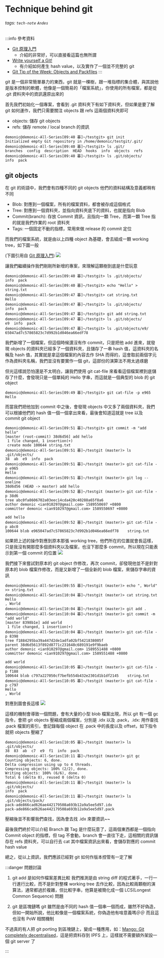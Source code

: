 # Technique behind git

###### tags: `tech-note` `Andes`

:::info
參考資料
* [Git 原理入門](https://ithelp.ithome.com.tw/articles/10190453)
    * 介紹的非常好，可以直接看這篇也無所謂
* [Write yourself a Git!](https://wyag.thb.lt/)
    * 有介紹如何產生 hash value，以及實作了一個並不完整的 git
* [Git Tip of the Week: Objects and Packfiles](http://alblue.bandlem.com/2011/09/git-tip-of-week-objects-and-packfiles.html)
:::

git 是一個非常簡單暴力的東西，git 就是一棵樹，跟一堆指標的集合體，與其說他是版本控制的軟體，他像是一個簡易的「檔案系統」，你使用的所有檔案，都是從 .git 資料夾中的資訊還原出來的


首先我們初始化一個專案，會看到 .git 資料夾下有如下資料夾，但如果是要了解 git 如何運作，我們只需要關注 objects 跟 refs 這兩個資料夾即可
* objects: 儲存 git objects
* refs: 儲存 remote / local branch 的資訊

```shell
demonic@demonic-All-Series[09:40 暮]~/testgit> git init
Initialized empty Git repository in /home/demonic/testgit/.git/
demonic@demonic-All-Series[09:40 暮]~/testgit> ls .git/
branches  config  description  HEAD  hooks  info  objects  refs
demonic@demonic-All-Series[09:40 暮]~/testgit> ls .git/objects/
info  pack
```

## git objects

在 git 的術語中，我們會有四種不同的 git objects 他們的資料結構及意義都稍有不同

* Blob: 對應到一個檔案，所有的檔案資料，都會被存成這個格式
* Tree: 對應到一個資料夾，並指向資料夾底下的資料，也就是指向 Blob
* Commit(branch): 存放 Commit 資訊，且指向一顆 Tree，而第一顆 Tree 指的就是我們作業的 root 資料夾
* Tags: 一個固定不動的指標，常用來做 release 的 commit 定位

而我們的檔案系統，就是由以上四種 object 為基礎，會去組成一顆 working tree，如下圖一般

(下圖引用自 [Git 原理入門](https://ithelp.ithome.com.tw/articles/10190453))
![](https://ithelp.ithome.com.tw/upload/images/20171210/201073323E1FyWpIl8.png)


讓我們繼續操作我們剛剛所新增的專案，來理解這顆樹到底是什麼玩意

```shell
demonic@demonic-All-Series[09:40 暮]~/testgit> ls .git/objects/
info  pack
demonic@demonic-All-Series[09:40 暮]~/testgit> echo "Hello" > string.txt
demonic@demonic-All-Series[09:47 暮]~/testgit> cat string.txt 
Hello
demonic@demonic-All-Series[09:47 暮]~/testgit> ls .git/objects/
info  pack
demonic@demonic-All-Series[09:47 暮]~/testgit> git add string.txt 
demonic@demonic-All-Series[09:47 暮]~/testgit> ls .git/objects/
e9  info  pack
demonic@demonic-All-Series[09:47 暮]~/testgit> ls .git/objects/e9/
65047ad7c57865823c7d992b1d046ea66edf78
```

我們新增了一個檔案，但這個時候還沒有作 commit，只是把他 add 進來，就發現 objects 的資料夾已經多了一個資料夾，且儲存了一串 hash 值，這資料夾的名稱及 hash 值，其實就是拿這個檔案的內容去作 SHA 而得的，這會取前兩個字元作為資料夾名稱，我們並沒有要實作一個 git，這部份的演算法不用太過琢磨

但光這樣說恐怕還是不太明白，讓我們使用 git cat-file 來看看這個檔案裡到底儲存了什麼，會發現只是一個單純的 Hello 字串，而這就是一個典型的 blob 的 git object

```shell
demonic@demonic-All-Series[09:49 暮]~/testgit> git cat-file -p e965
Hello
```

而當我們把他加到 commit 中之後，會發現 objects 中又多了兩個資料夾，我們可以根據他們的 hash 值一個一個拿出來看，最後會知道這就是 tree 以及 commit git object

```shell
demonic@demonic-All-Series[09:51 暮]~/testgit> git commit -m "add hello"
[master (root-commit) 38d6d56] add hello
 1 file changed, 1 insertion(+)
 create mode 100644 string.txt
demonic@demonic-All-Series[09:51 暮]~/testgit (master)> ls .git/objects/
38  ab  e9  info  pack
demonic@demonic-All-Series[09:51 暮]~/testgit (master)> git cat-file -p e965
Hello
demonic@demonic-All-Series[09:51 暮]~/testgit (master)> git log --oneline 
38d6d56 (HEAD -> master) add hello
demonic@demonic-All-Series[09:52 暮]~/testgit (master)> git cat-file -p 38d6
tree abc0fa8606702a03eec14cda420c40288a65f8a6
author demonic <ian910297@gmail.com> 1589550697 +0800
committer demonic <ian910297@gmail.com> 1589550697 +0800

add hello
demonic@demonic-All-Series[09:52 暮]~/testgit (master)> git cat-file -p abc0
100644 blob e965047ad7c57865823c7d992b1d046ea66edf78	string.txt
```

如果把上述的操作對應到原本那張 working tree，他們所在的位置就會長這樣，只是我沒有開那麼多個資料夾以及檔案，也沒下那麼多 commit，所以現在只能表示到第一個 commit 的位置
![](https://i.imgur.com/vM8t7x8.png)

我們接下來嘗試對原本的 git object 作修改，再次 commit，卻發現他並不是針對原本的 blob 檔案作修改，而是又新增了一個全新的 blob 檔案，來儲存字串的資訊

```shell
demonic@demonic-All-Series[09:55 暮]~/testgit (master)> echo ", World" >> string.txt 
demonic@demonic-All-Series[10:04 暮]~/testgit (master)> cat string.txt 
Hello
, World
demonic@demonic-All-Series[10:04 暮]~/testgit (master)> git add .
demonic@demonic-All-Series[10:04 暮]~/testgit (master)> git commit -m "add world"
[master 8398b1e] add world
 1 file changed, 1 insertion(+)
demonic@demonic-All-Series[10:04 暮]~/testgit (master)> git cat-file -p 8398
tree f1884295ba39a447d2de1adfa02bf5421838005f
parent 38d6d5613f892d8771c231648c689191e9f9baeb
author demonic <ian910297@gmail.com> 1589551488 +0800
committer demonic <ian910297@gmail.com> 1589551488 +0800

add world
demonic@demonic-All-Series[10:05 暮]~/testgit (master)> git cat-file -p f188
100644 blob c797a227050cf7befb554b432e2301d1b1df2145	string.txt
demonic@demonic-All-Series[10:05 暮]~/testgit (master)> git cat-file -p c797
Hello
, World
```

對應到圖會長這樣
![](https://i.imgur.com/HiFPlNk.png)


這樣的機制會導致一個問題，會有大量的小型 blob 檔案出現，所以 git 有一個 gc 指令，會把 git objects 壓縮成兩個檔案，分別是 .idx 以及 .pack，.idx: 用作查找 .pack 檔案的索引，會記錄每個 object 在 .pack 中的長度以及 offset，如下指令就把 objects 壓縮了

```shell
demonic@demonic-All-Series[10:05 暮]~/testgit (master)> ls .git/objects/
38  83  ab  c7  e9  f1  info  pack
demonic@demonic-All-Series[10:11 暮]~/testgit (master)> git gc
Counting objects: 6, done.
Delta compression using up to 4 threads.
Compressing objects: 100% (2/2), done.
Writing objects: 100% (6/6), done.
Total 6 (delta 0), reused 0 (delta 0)
demonic@demonic-All-Series[10:11 暮]~/testgit (master)> ls .git/objects/
info  pack
demonic@demonic-All-Series[10:11 暮]~/testgit (master)> ls .git/objects/pack/
pack-ade866cad626ae442179508a693b12a9a5ee5d97.idx
pack-ade866cad626ae442179508a693b12a9a5ee5d97.pack
```

壓縮後並不影響我們查找，因為會去找 .idx 來要資訊~~

最後我們終於可以介紹 Branch 跟 Tag 是什麼玩意了，這兩個東西都是一個指向 Commit object 的指標，但 tag 不會動，branch 會一直往下走，這相關的資訊儲存在 refs 資料夾，可以自行去 cat 其中檔案資訊出來看，會儲存對應的 commit hash value

總之，從以上資訊，我們應該已經對 git 如何作版本控管有一定了解

:::danger
問題討論
1. git add 是如何作檔案差異比較
我們推測是由 string diff 的程式著手，一行一行進行比較，而不是針對整棵 working tree 去作比較，因為比較兩顆樹的演算法，通常都過於複雜，但比較字串，他算是被簡化成一個 LCS(Longest Common Sequence) 問題

2. git 是區塊鏈嗎
git 雖然是由不同的 hash 值一個串一個而成，雖然不好偽造，但如一開始所說，他比較像是一個檔案系統，你偽造他有啥意義嗎＠＠ 而且這也沒有 PoW 相關機制

不過真的有人把 git porting 到區塊鏈上，變成一種應用，如：[Mango: Git completely decentralised](https://medium.com/@alexberegszaszi/mango-git-completely-decentralised-7aef8bcbcfe6)，這是把資料存到 IPFS 上，這樣就不需要額外架設一個 git server 了

:::